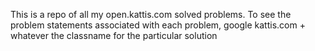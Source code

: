 This is a repo of all my open.kattis.com solved problems. To see the problem statements associated with each problem, 
google kattis.com + whatever the classname for the particular solution

